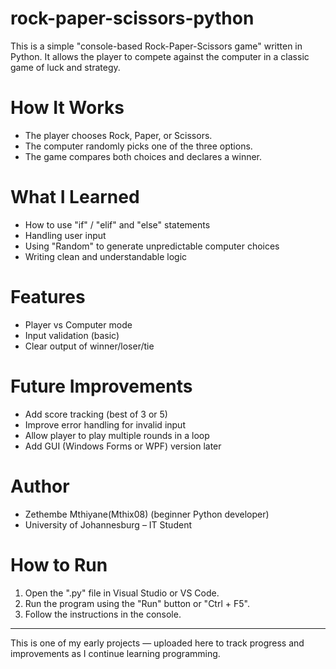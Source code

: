 # rock-paper-scissors-python

This is a simple "console-based Rock-Paper-Scissors game" written in Python. 
It allows the player to compete against the computer in a classic game of luck and strategy.

# How It Works

- The player chooses Rock, Paper, or Scissors.
- The computer randomly picks one of the three options.
- The game compares both choices and declares a winner.

 # What I Learned

- How to use "if" / "elif"  and "else"  statements
- Handling user input
- Using "Random" to generate unpredictable computer choices
- Writing clean and understandable logic

# Features

- Player vs Computer mode
- Input validation (basic)
- Clear output of winner/loser/tie

# Future Improvements

- Add score tracking (best of 3 or 5)
- Improve error handling for invalid input
- Allow player to play multiple rounds in a loop
- Add GUI (Windows Forms or WPF) version later

# Author

- Zethembe Mthiyane(Mthix08) (beginner Python developer)
- University of Johannesburg – IT Student

# How to Run

1. Open the ".py" file in Visual Studio or VS Code.
2. Run the program using the "Run" button or "Ctrl + F5".
3. Follow the instructions in the console.

---

This is one of my early projects — uploaded here to track progress and improvements as I continue learning programming.
